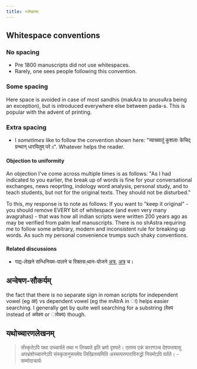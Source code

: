 ```yaml
---
title: +लेखनम्
---
```


## Whitespace conventions
### No spacing
- Pre 1800 manuscripts did not use whitespaces.
- Rarely, one sees people following this convention.

### Some spacing
Here space is avoided in case of most sandhis (makAra to anusvAra being an exception), but is introduced everywhere else between pada-s.  This is popular with the advent of printing.

### Extra spacing
- I _sometimes_ like to follow the convention shown here: "व्याख्यातुं कुशलाः केचिद् ग्रन्थान् धारयितुम् परे॥". Whatever helps the reader.

#### Objection to uniformity
An objection I've come across multiple times is as follows: "As I had indicated to you earlier, the break up of words is fine for your conversational exchanges, news reoprting, indology word analysis, personal study, and to teach students, but not for the original texts. They should not be disturbed."

To this, my response is to note as follows: If you want to "keep it original" - you should remove EVERY bit of whitespace (and even very many avagrahas) - that was how all indian scripts were written 200 years ago as may be verified from palm leaf manuscripts. There is no shAstra requiring me to follow some arbitrary, modern and inconsistent rule for breaking up words. As such my personal convenience trumps such shaky conventions.


#### Related discussions
- गद्य-लेखने सन्धिनियम-पालने च रिक्तस-्थान-योजने [अत्र](https://groups.google.com/d/msg/padyadhaaraa/ZY406Vm81I4/bfTFd1omfJUJ), [अत्र](https://groups.google.com/d/msg/bvparishat/69maR5wwmKw/6Fcm5fL2BgAJ) च। 

## अन्वेषण-सौकर्यम्
the fact that there is no separate sign in roman scripts for independent vowel (eg आ) vs dependent vowel (eg the mAtrA in ा) helps easier searching. I generally get by quite well searching for a substring (वेक्ष्य instead of अवेक्ष्य or ावेक्ष्य) though.

## यथोच्चारणलेखनम्
> सँस्कृतेऽपि यथा उच्चार्यते तथा न लिख्यते इति भ्रमो दृश्यते। एतस्य 
  एकं कारणञ्च देश्यभाषासु अपभ्रंशोच्चारणेऽपि  संस्कृतानुरूपमेव लिखितव्यमिति अस्मत्परम्पराविरुद्धो नियमोऽपि वर्तते। - सम्मोदाचार्यः